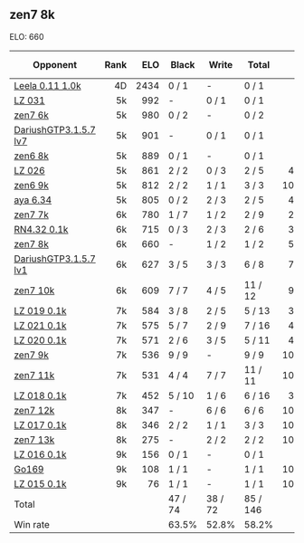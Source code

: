## zen7 8k ##

ELO: 660

Opponent | Rank | ELO | Black | Write | Total | Win rate
---------|-----:|----:|-------|-------|-------|-------:
[Leela 0.11 1.0k](Leela%200.11%201.0k.md) | 4D | 2434 | 0 / 1 | - | 0 / 1 | 0.0%
[LZ 031](LZ%20031.md) | 5k | 992 | - | 0 / 1 | 0 / 1 | 0.0%
[zen7 6k](zen7%206k.md) | 5k | 980 | 0 / 2 | - | 0 / 2 | 0.0%
[DariushGTP3.1.5.7 lv7](DariushGTP3.1.5.7%20lv7.md) | 5k | 901 | - | 0 / 1 | 0 / 1 | 0.0%
[zen6 8k](zen6%208k.md) | 5k | 889 | 0 / 1 | - | 0 / 1 | 0.0%
[LZ 026](LZ%20026.md) | 5k | 861 | 2 / 2 | 0 / 3 | 2 / 5 | 40.0%
[zen6 9k](zen6%209k.md) | 5k | 812 | 2 / 2 | 1 / 1 | 3 / 3 | 100.0%
[aya 6.34](aya%206.34.md) | 5k | 805 | 0 / 2 | 2 / 3 | 2 / 5 | 40.0%
[zen7 7k](zen7%207k.md) | 6k | 780 | 1 / 7 | 1 / 2 | 2 / 9 | 22.2%
[RN4.32 0.1k](RN4.32%200.1k.md) | 6k | 715 | 0 / 3 | 2 / 3 | 2 / 6 | 33.3%
[zen7 8k](zen7%208k.md) | 6k | 660 | - | 1 / 2 | 1 / 2 | 50.0%
[DariushGTP3.1.5.7 lv1](DariushGTP3.1.5.7%20lv1.md) | 6k | 627 | 3 / 5 | 3 / 3 | 6 / 8 | 75.0%
[zen7 10k](zen7%2010k.md) | 6k | 609 | 7 / 7 | 4 / 5 | 11 / 12 | 91.7%
[LZ 019 0.1k](LZ%20019%200.1k.md) | 7k | 584 | 3 / 8 | 2 / 5 | 5 / 13 | 38.5%
[LZ 021 0.1k](LZ%20021%200.1k.md) | 7k | 575 | 5 / 7 | 2 / 9 | 7 / 16 | 43.8%
[LZ 020 0.1k](LZ%20020%200.1k.md) | 7k | 571 | 2 / 6 | 3 / 5 | 5 / 11 | 45.5%
[zen7 9k](zen7%209k.md) | 7k | 536 | 9 / 9 | - | 9 / 9 | 100.0%
[zen7 11k](zen7%2011k.md) | 7k | 531 | 4 / 4 | 7 / 7 | 11 / 11 | 100.0%
[LZ 018 0.1k](LZ%20018%200.1k.md) | 7k | 452 | 5 / 10 | 1 / 6 | 6 / 16 | 37.5%
[zen7 12k](zen7%2012k.md) | 8k | 347 | - | 6 / 6 | 6 / 6 | 100.0%
[LZ 017 0.1k](LZ%20017%200.1k.md) | 8k | 346 | 2 / 2 | 1 / 1 | 3 / 3 | 100.0%
[zen7 13k](zen7%2013k.md) | 8k | 275 | - | 2 / 2 | 2 / 2 | 100.0%
[LZ 016 0.1k](LZ%20016%200.1k.md) | 9k | 156 | 0 / 1 | - | 0 / 1 | 0.0%
[Go169](Go169.md) | 9k | 108 | 1 / 1 | - | 1 / 1 | 100.0%
[LZ 015 0.1k](LZ%20015%200.1k.md) | 9k | 76 | 1 / 1 | - | 1 / 1 | 100.0%
Total | | | 47 / 74 | 38 / 72 | 85 / 146 | 
Win rate| | | 63.5% | 52.8% | 58.2% | 
